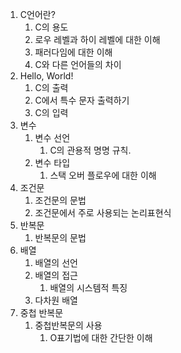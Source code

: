 1. C언어란?
    1. C의 용도
    2. 로우 레벨과 하이 레벨에 대한 이해
    3. 패러다임에 대한 이해
    4. C와 다른 언어들의 차이
2. Hello, World!
    1. C의 출력
    2. C에서 특수 문자 출력하기
    3. C의 입력
3. 변수
    1. 변수 선언
        1. C의 관용적 명명 규칙.
    2. 변수 타입
        1. 스택 오버 플로우에 대한 이해
4. 조건문
    1. 조건문의 문법
    2. 조건문에서 주로 사용되는 논리표현식
5. 반복문
    1. 반복문의 문법
6. 배열
    1. 배열의 선언
    2. 배열의 접근
        1. 배열의 시스템적 특징
    3. 다차원 배열
7. 중첩 반복문
    1. 중첩반복문의 사용
        1. O표기법에 대한 간단한 이해